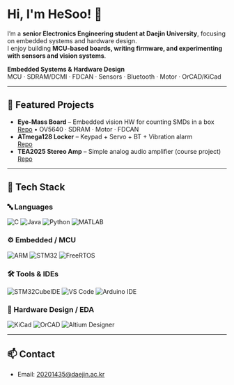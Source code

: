 # Hi, I'm HeSoo! 👋

I’m a **senior Electronics Engineering student at Daejin University**, focusing on embedded systems and hardware design.  
I enjoy building **MCU-based boards, writing firmware, and experimenting with sensors and vision systems**.

**Embedded Systems & Hardware Design**  
MCU · SDRAM/DCMI · FDCAN · Sensors · Bluetooth · Motor · OrCAD/KiCad

---

## 🚀 Featured Projects
- **Eye‑Mass Board** – Embedded vision HW for counting SMDs in a box  
  [Repo](https://github.com/hesoo132/Eye-Mass) • OV5640 · SDRAM · Motor · FDCAN
- **ATmega128 Locker** – Keypad + Servo + BT + Vibration alarm  
  [Repo](https://github.com/hesoo132/Atmega128)
- **TEA2025 Stereo Amp** – Simple analog audio amplifier (course project)  
  [Repo](https://github.com/hesoo132/TEA2025)

---

## 🧰 Tech Stack

### 🔤 Languages
![C](https://img.shields.io/badge/C-00599C?logo=c&logoColor=white)
![Java](https://img.shields.io/badge/Java-FF3E00?logo=java&logoColor=white)
![Python](https://img.shields.io/badge/Python-3776AB?logo=python&logoColor=white)
![MATLAB](https://img.shields.io/badge/MATLAB-FF8000?logo=mathworks&logoColor=white)

### ⚙️ Embedded / MCU
![ARM](https://img.shields.io/badge/ARM-Cortex--M4%2FM7-16a085)
![STM32](https://img.shields.io/badge/STM32-03234B?logo=stmicroelectronics&logoColor=white)
![FreeRTOS](https://img.shields.io/badge/FreeRTOS-4A90E2)

### 🛠️ Tools & IDEs
![STM32CubeIDE](https://img.shields.io/badge/STM32CubeIDE-03234B?logo=stmicroelectronics&logoColor=white)
![VS Code](https://img.shields.io/badge/VS%20Code-007ACC?logo=visualstudiocode&logoColor=white)
![Arduino IDE](https://img.shields.io/badge/Arduino%20IDE-00979D?logo=arduino&logoColor=white)

### 📐 Hardware Design / EDA
![KiCad](https://img.shields.io/badge/KiCad-2C3E50?logo=kicad&logoColor=white)
![OrCAD](https://img.shields.io/badge/OrCAD-CC0000)
![Altium Designer](https://img.shields.io/badge/Altium%20Designer-111111?logo=altiumdesigner&logoColor=white)

---

## 📫 Contact
- Email: 20201435@daejin.ac.kr  
